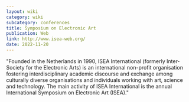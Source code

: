 ```yaml
---
layout: wiki
category: wiki
subcategory: conferences
title: Symposium on Electronic Art
publication: Web
link: http://www.isea-web.org/
date: 2022-11-20
---
```


"Founded in the Netherlands in 1990, ISEA International (formerly Inter-Society for the Electronic Arts) is an international non-profit organisation fostering interdisciplinary academic discourse and exchange among culturally diverse organisations and individuals working with art, science and technology. The main activity of ISEA International is the annual International Symposium on Electronic Art (ISEA)."
